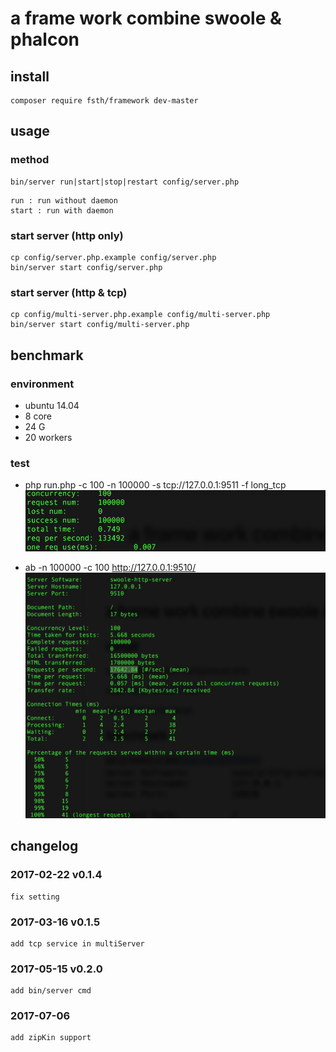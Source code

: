 # a frame work combine swoole & phalcon

## install
```
composer require fsth/framework dev-master
```

## usage

### method
```
bin/server run|start|stop|restart config/server.php
```
```
run : run without daemon
start : run with daemon
```

### start server (http only)
```
cp config/server.php.example config/server.php
bin/server start config/server.php 
```

### start server (http & tcp)
```
cp config/multi-server.php.example config/multi-server.php
bin/server start config/multi-server.php
```

## benchmark

### environment
* ubuntu 14.04
* 8 core 
* 24 G
* 20 workers

### test

* php run.php -c 100 -n 100000 -s tcp://127.0.0.1:9511 -f long_tcp
![](doc/tcp-benchmark.png)

* ab -n 100000 -c 100 http://127.0.0.1:9510/
![](doc/http-benchmark.png)

## changelog 

### 2017-02-22 v0.1.4
```
fix setting
```

### 2017-03-16 v0.1.5
```
add tcp service in multiServer
```

### 2017-05-15 v0.2.0
```
add bin/server cmd
```

### 2017-07-06
```
add zipKin support
```